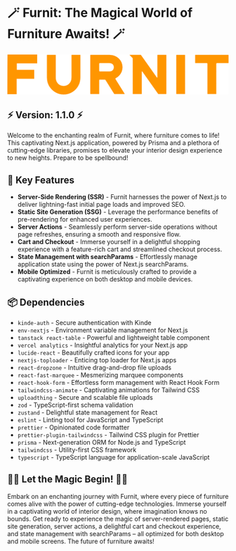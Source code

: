 # 🪄 Furnit: The Magical World of Furniture Awaits! 🪄

![Furnit](./public/logo-text.png)

## ⚡ Version: 1.1.0 ⚡

Welcome to the enchanting realm of Furnit, where furniture comes to life! This captivating Next.js application, powered by Prisma and a plethora of cutting-edge libraries, promises to elevate your interior design experience to new heights. Prepare to be spellbound!

## 🌟 Key Features

- **Server-Side Rendering (SSR)** - Furnit harnesses the power of Next.js to deliver lightning-fast initial page loads and improved SEO.
- **Static Site Generation (SSG)** - Leverage the performance benefits of pre-rendering for enhanced user experiences.
- **Server Actions** - Seamlessly perform server-side operations without page refreshes, ensuring a smooth and responsive flow.
- **Cart and Checkout** - Immerse yourself in a delightful shopping experience with a feature-rich cart and streamlined checkout process.
- **State Management with searchParams** - Effortlessly manage application state using the power of Next.js searchParams.
- **Mobile Optimized** - Furnit is meticulously crafted to provide a captivating experience on both desktop and mobile devices.

## 📦 Dependencies

- `kinde-auth` - Secure authentication with Kinde
- `env-nextjs` - Environment variable management for Next.js
- `tanstack react-table` - Powerful and lightweight table component
- `vercel analytics` - Insightful analytics for your Next.js app
- `lucide-react` - Beautifully crafted icons for your app
- `nextjs-toploader` - Enticing top loader for Next.js apps
- `react-dropzone` - Intuitive drag-and-drop file uploads
- `react-fast-marquee` - Mesmerizing marquee components
- `react-hook-form` - Effortless form management with React Hook Form
- `tailwindcss-animate` - Captivating animations for Tailwind CSS
- `uploadthing` - Secure and scalable file uploads
- `zod` - TypeScript-first schema validation
- `zustand` - Delightful state management for React
- `eslint` - Linting tool for JavaScript and TypeScript
- `prettier` - Opinionated code formatter
- `prettier-plugin-tailwindcss` - Tailwind CSS plugin for Prettier
- `prisma` - Next-generation ORM for Node.js and TypeScript
- `tailwindcss` - Utility-first CSS framework
- `typescript` - TypeScript language for application-scale JavaScript

## 🧚‍♀️ Let the Magic Begin! 🧚‍♀️

Embark on an enchanting journey with Furnit, where every piece of furniture comes alive with the power of cutting-edge technologies. Immerse yourself in a captivating world of interior design, where imagination knows no bounds. Get ready to experience the magic of server-rendered pages, static site generation, server actions, a delightful cart and checkout experience, and state management with searchParams – all optimized for both desktop and mobile screens. The future of furniture awaits!
